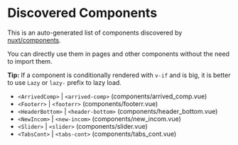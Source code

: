 # Discovered Components

This is an auto-generated list of components discovered by [nuxt/components](https://github.com/nuxt/components).

You can directly use them in pages and other components without the need to import them.

**Tip:** If a component is conditionally rendered with `v-if` and is big, it is better to use `Lazy` or `lazy-` prefix to lazy load.

- `<ArrivedComp>` | `<arrived-comp>` (components/arrived_comp.vue)
- `<Footerr>` | `<footerr>` (components/footerr.vue)
- `<HeaderBottom>` | `<header-bottom>` (components/header_bottom.vue)
- `<NewIncom>` | `<new-incom>` (components/new_incom.vue)
- `<Slider>` | `<slider>` (components/slider.vue)
- `<TabsCont>` | `<tabs-cont>` (components/tabs_cont.vue)
